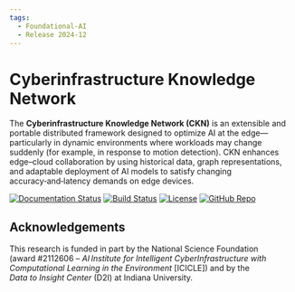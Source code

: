 ```yaml
---
tags:
  - Foundational-AI
  - Release 2024-12
---
```


# Cyberinfrastructure Knowledge Network

The **Cyberinfrastructure Knowledge Network (CKN)** is an extensible and portable distributed framework designed to optimize AI at the edge—particularly in dynamic environments where workloads may change suddenly (for example, in response to motion detection). CKN enhances edge–cloud collaboration by using historical data, graph representations, and adaptable deployment of AI models to satisfy changing accuracy‑and‑latency demands on edge devices.

[![Documentation Status](https://img.shields.io/badge/docs-latest-blue.svg)](https://cyberinfrastructure-knowledge-network.readthedocs.io/en/latest/)
[![Build Status](https://github.com/Data-to-Insight-Center/cyberinfrastructure-knowledge-network/actions/workflows/ci.yml/badge.svg)](https://github.com/Data-to-Insight-Center/cyberinfrastructure-knowledge-network/actions)
[![License](https://img.shields.io/badge/License-BSD%203--Clause-blue.svg)](https://opensource.org/licenses/BSD-3-Clause)
[![GitHub Repo](https://img.shields.io/badge/GitHub-Repository-black?logo=github&style=flat-square)](https://github.com/Data-to-Insight-Center/cyberinfrastructure-knowledge-network)

## Acknowledgements

This research is funded in part by the National Science Foundation (award #2112606 – *AI Institute for Intelligent CyberInfrastructure with Computational Learning in the Environment* \[ICICLE]) and by the *Data to Insight Center* (D2I) at Indiana University.